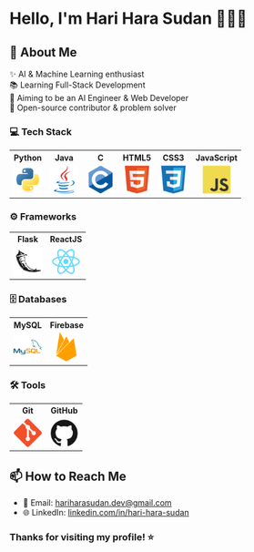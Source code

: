 # Hello, I'm Hari Hara Sudan 👨🏻‍💻

###

## 🌱 About Me

✨ AI & Machine Learning enthusiast  
📚 Learning Full-Stack Development  
🎯 Aiming to be an AI Engineer & Web Developer  
🎲 Open-source contributor & problem solver

###


### 💻 Tech Stack

<table style="width: 100%; table-layout: fixed;">
  <tr align="center">
    <th>Python</th>
    <th>Java</th>
    <th>C</th>
    <th>HTML5</th>
    <th>CSS3</th>
    <th>JavaScript</th>
  </tr>
  <tr align="center">
    <td><img src="https://github.com/devicons/devicon/blob/master/icons/python/python-original.svg" title="Python" alt="Python" height="50" width="50" /></td>
    <td><img src="https://github.com/devicons/devicon/blob/master/icons/java/java-original.svg" title="Java" alt="Java" height="50" width="50" /></td>
    <td><img src="https://github.com/devicons/devicon/blob/master/icons/c/c-original.svg" title="C" alt="C" height="50" width="50" /></td>
    <td><img src="https://github.com/devicons/devicon/blob/master/icons/html5/html5-original.svg" title="HTML5" alt="HTML5" height="50" width="50" /></td>
    <td><img src="https://github.com/devicons/devicon/blob/master/icons/css3/css3-original.svg" title="CSS3" alt="CSS3" height="50" width="50" /></td>
    <td><img src="https://github.com/devicons/devicon/blob/master/icons/javascript/javascript-original.svg" title="JavaScript" alt="JavaScript" height="50" width="50" /></td>
  </tr>
</table>

###

### ⚙️ Frameworks

<table style="width: 100%; table-layout: fixed;">
  <tr align="center">
    <th>Flask</th>
    <th>ReactJS</th>
  </tr>
  <tr align="center">
    <td><img src="https://github.com/devicons/devicon/blob/master/icons/flask/flask-original.svg" title="Flask" alt="Flask" height="50" width="50" /></td>
    <td><img src="https://github.com/devicons/devicon/blob/master/icons/react/react-original.svg" title="ReactJS" alt="ReactJS" height="50" width="50" /></td>
  </tr>
</table>

###

### 🗄️ Databases

<table style="width: 100%; table-layout: fixed;">
  <tr align="center">
    <th>MySQL</th>
    <th>Firebase</th>
  </tr>
  <tr align="center">
    <td><img src="https://github.com/devicons/devicon/blob/master/icons/mysql/mysql-original-wordmark.svg" title="MySQL" alt="MySQL" height="50" width="50" /></td>
    <td><img src="https://github.com/devicons/devicon/blob/master/icons/firebase/firebase-plain.svg" title="Firebase" alt="Firebase" height="50" width="50" /></td>
  </tr>
</table>

###

### 🛠️ Tools

<table style="width: 100%; table-layout: fixed;">
  <tr align="center">
    <th>Git</th>
    <th>GitHub</th>
  </tr>
  <tr align="center">
    <td><img src="https://github.com/devicons/devicon/blob/master/icons/git/git-original.svg" title="Git" alt="Git" height="50" width="50" /></td>
    <td><img src="https://github.com/devicons/devicon/blob/master/icons/github/github-original.svg" title="GitHub" alt="GitHub" height="50" width="50" /></td>
  </tr>
</table>

###

## 📫 How to Reach Me

- 📧 Email: [hariharasudan.dev@gmail.com](mailto:hariharasudan.dev@gmail.com)
- 🌐 LinkedIn: [linkedin.com/in/hari-hara-sudan](https://www.linkedin.com/in/hari-hara-sudan/)

###

### Thanks for visiting my profile! ⭐
